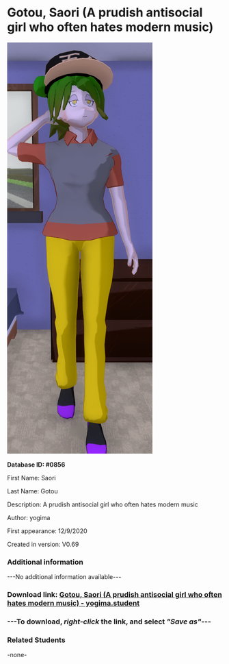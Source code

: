 # Gotou, Saori (A prudish antisocial girl who often hates modern music)

<img src="../../Files/Images/Gotou, Saori (A prudish antisocial girl who often hates modern music).png" title="Gotou, Saori (A prudish antisocial girl who often hates modern music) - yogima">

**Database ID: #0856**

First Name: Saori

Last Name: Gotou

Description: A prudish antisocial girl who often hates modern music

Author: yogima

First appearance: 12/9/2020

Created in version: V0.69

### Additional information

---No additional information available---

### Download link: <a href="https://raw.githubusercontent.com/Arbiter1223/Daigaku-Gurashi-Custom-Students/master/Files/Student%20Files/Gotou%2C%20Saori%20(A%20prudish%20antisocial%20girl%20who%20often%20hates%20modern%20music)%20-%20yogima.student">Gotou, Saori (A prudish antisocial girl who often hates modern music) - yogima.student</a>

### ---**To download, _right-click_ the link, and select _"Save as"_**---

### Related Students

-none-
